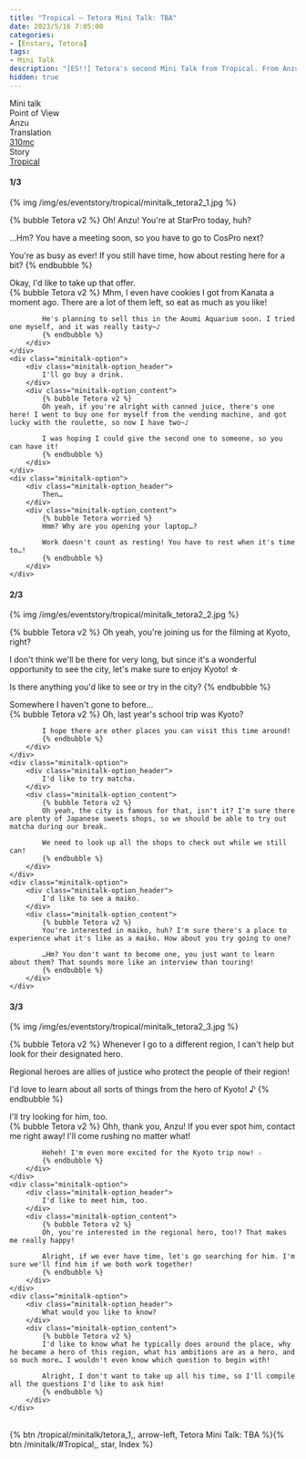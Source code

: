 ```yaml
---
title: "Tropical – Tetora Mini Talk: TBA"
date: 2023/5/16 7:05:00
categories:
- [Enstars, Tetora]
tags:
- Mini Talk
description: "[ES!!] Tetora's second Mini Talk from Tropical. From Anzu's POV."
hidden: true
---
```

<div class="three-wrapper" style="--storyColor:#965e7d;--storyColor-rgb:150,94,125;--storyColor-h:326.8;--storyColor-s: 23%;--storyColor-l:47.8%;">
    <div class="info-area">
        <div class="info">
            <div class="info-item characters">
                <div class="label">
                    Mini talk
                </div>
                <div class="value">
								<a href="/categories/Enstars/Tetora" character="Tetora"></a>
                </div>
            </div>
            <div class="info-item one">
                <div class="label">
                    Point of View
                </div>
                <div class="value">
                    Anzu
                </div>
            </div>
            <div class="info-item two">
                <div class="label">
                    Translation
                </div>
                <div class="value">
                    <a href="/about">310mc</a>
                </div>
            </div>
            <div class="info-item three">
                <div class="label">
                   Story
                </div>
                <div class="value">
                    <a href="/tropical">Tropical</a>
                </div>
            </div>
        </div>
    </div>
</div>

<!-- more -->

#### <div mt="rare"></div> 1/3

{% img /img/es/eventstory/tropical/minitalk_tetora2_1.jpg %}

{% bubble Tetora v2 %}
Oh! Anzu! You're at StarPro today, huh?

…Hm? You have a meeting soon, so you have to go to CosPro next?

You're as busy as ever! If you still have time, how about resting here for a bit?
{% endbubble %}

<div class="minitalk" character="Anzu">
    <div class="minitalk-option">
        <div class="minitalk-option_header">
            Okay, I'd like to take up that offer.
        </div>
        <div class="minitalk-option_content">
            {% bubble Tetora v2 %}
            Mhm, I even have cookies I got from Kanata a moment ago. There are a lot of them left, so eat as much as you like!

            He's planning to sell this in the Aoumi Aquarium soon. I tried one myself, and it was really tasty~♪
			{% endbubble %}
        </div>
    </div>
    <div class="minitalk-option">
        <div class="minitalk-option_header">
            I'll go buy a drink.
        </div>
        <div class="minitalk-option_content">
            {% bubble Tetora v2 %}
            Oh yeah, if you're alright with canned juice, there's one here! I went to buy one for myself from the vending machine, and got lucky with the roulette, so now I have two~♪

            I was hoping I could give the second one to someone, so you can have it!
			{% endbubble %}
        </div>
    </div>
    <div class="minitalk-option">
        <div class="minitalk-option_header">
            Then…
        </div>
        <div class="minitalk-option_content">
            {% bubble Tetora worried %}
            Hmm? Why are you opening your laptop…?

            Work doesn't count as resting! You have to rest when it's time to…!
			{% endbubble %}
        </div>
    </div>
</div>

#### <div mt="rare"></div> 2/3

{% img /img/es/eventstory/tropical/minitalk_tetora2_2.jpg %}

{% bubble Tetora v2 %}
Oh yeah, you're joining us for the filming at Kyoto, right?

I don't think we'll be there for very long, but since it's a wonderful opportunity to see the city, let's make sure to enjoy Kyoto! ☆

Is there anything you'd like to see or try in the city?
{% endbubble %}

<div class="minitalk" character="Anzu">
    <div class="minitalk-option">
        <div class="minitalk-option_header">
            Somewhere I haven't gone to before…
        </div>
        <div class="minitalk-option_content">
            {% bubble Tetora v2 %}
            Oh, last year's school trip was Kyoto?

            I hope there are other places you can visit this time around!
			{% endbubble %}
        </div>
    </div>
    <div class="minitalk-option">
        <div class="minitalk-option_header">
            I'd like to try matcha.
        </div>
        <div class="minitalk-option_content">
            {% bubble Tetora v2 %}
            Oh yeah, the city is famous for that, isn't it? I'm sure there are plenty of Japanese sweets shops, so we should be able to try out matcha during our break.

            We need to look up all the shops to check out while we still can!
			{% endbubble %}
        </div>
    </div>
    <div class="minitalk-option">
        <div class="minitalk-option_header">
            I'd like to see a maiko.
        </div>
        <div class="minitalk-option_content">
            {% bubble Tetora v2 %}
            You're interested in maiko, huh? I'm sure there's a place to experience what it's like as a maiko. How about you try going to one?

            …Hm? You don't want to become one, you just want to learn about them? That sounds more like an interview than touring!
			{% endbubble %}
        </div>
    </div>
</div>

#### <div mt="rare"></div> 3/3

{% img /img/es/eventstory/tropical/minitalk_tetora2_3.jpg %}

{% bubble Tetora v2 %}
Whenever I go to a different region, I can't help but look for their designated hero.

Regional heroes are allies of justice who protect the people of their region!

I'd love to learn about all sorts of things from the hero of Kyoto! ♪
{% endbubble %}

<div class="minitalk" character="Anzu">
    <div class="minitalk-option">
        <div class="minitalk-option_header">
          I'll try looking for him, too.
        </div>
        <div class="minitalk-option_content">
            {% bubble Tetora v2 %}
            Ohh, thank you, Anzu! If you ever spot him, contact me right away! I'll come rushing no matter what!

            Heheh! I'm even more excited for the Kyoto trip now! ☆
			{% endbubble %}
        </div>
    </div>
    <div class="minitalk-option">
        <div class="minitalk-option_header">
            I'd like to meet him, too.
        </div>
        <div class="minitalk-option_content">
            {% bubble Tetora v2 %}
            Oh, you're interested in the regional hero, too!? That makes me really happy!

            Alright, if we ever have time, let's go searching for him. I'm sure we'll find him if we both work together!
			{% endbubble %}
        </div>
    </div>
    <div class="minitalk-option">
        <div class="minitalk-option_header">
            What would you like to know?
        </div>
        <div class="minitalk-option_content">
            {% bubble Tetora v2 %}
            I'd like to know what he typically does around the place, why he became a hero of this region, what his ambitions are as a hero, and so much more… I wouldn't even know which question to begin with!

            Alright, I don't want to take up all his time, so I'll compile all the questions I'd like to ask him!
			{% endbubble %}
        </div>
    </div>
</div>
<br>
<div toc>{% btn /tropical/minitalk/tetora_1,, arrow-left, Tetora Mini Talk: TBA %}{% btn /minitalk/#Tropical,, star, Index %}</div>
